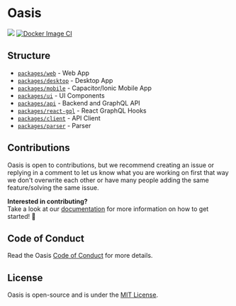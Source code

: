 # Oasis

<img src='https://img.shields.io/badge/License-MIT-blue.svg' > [![Docker Image CI](https://github.com/oasis-sh/oasis/actions/workflows/docker-image.yml/badge.svg)](https://github.com/oasis-sh/oasis/actions/workflows/docker-image.yml)

## Structure
- [`packages/web`](/packages/web) - Web App
- [`packages/desktop`](/packages/desktop) - Desktop App
- [`packages/mobile`](/packages/mobile) - Capacitor/Ionic Mobile App
- [`packages/ui`](/packages/ui) - UI Components
- [`packages/api`](/packages/api) - Backend and GraphQL API
- [`packages/react-gql`](/packages/react-gql) - React GraphQL Hooks
- [`packages/client`](/packages/bot-client) - API Client
- [`packages/parser`](/packages/parser) - Parser

## Contributions
Oasis is open to contributions, but we recommend creating an issue or replying in a comment to let us know what you are working on first that way we don't overwrite each other or have many people adding the same feature/solving the same issue. <br/>

**Interested in contributing?** <br/>
Take a look at our [documentation](/docs) for more information on how to get started! 🎉

## Code of Conduct
Read the Oasis [Code of Conduct](/.github/CODE_OF_CONDUCT.md) for more details.

## License
Oasis is open-source and is under the [MIT License](LICENSE).

